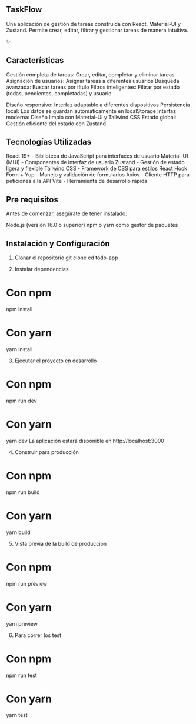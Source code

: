 ## TaskFlow

Una aplicación de gestión de tareas construida con React, Material-UI y Zustand. Permite crear, editar, filtrar y gestionar tareas de manera intuitiva.

✨  
## Características

Gestión completa de tareas: Crear, editar, completar y eliminar tareas
Asignación de usuarios: Asignar tareas a diferentes usuarios
Búsqueda avanzada: Buscar tareas por título
Filtros inteligentes: Filtrar por estado (todas, pendientes, completadas) y usuario

Diseño responsivo: Interfaz adaptable a diferentes dispositivos
Persistencia local: Los datos se guardan automáticamente en localStorage
Interfaz moderna: Diseño limpio con Material-UI y Tailwind CSS
Estado global: Gestión eficiente del estado con Zustand

## Tecnologías Utilizadas

React 19+ - Biblioteca de JavaScript para interfaces de usuario
Material-UI (MUI) - Componentes de interfaz de usuario
Zustand - Gestión de estado ligera y flexible
Tailwind CSS - Framework de CSS para estilos
React Hook Form + Yup - Manejo y validación de formularios
Axios - Cliente HTTP para peticiones a la API
Vite - Herramienta de desarrollo rápida

## Pre requisitos
Antes de comenzar, asegúrate de tener instalado:

Node.js (versión 16.0 o superior)
npm o yarn como gestor de paquetes

## Instalación y Configuración
1. Clonar el repositorio
git clone 
cd todo-app

2. Instalar dependencias
# Con npm
npm install

# Con yarn
yarn install

3. Ejecutar el proyecto en desarrollo
# Con npm
npm run dev

# Con yarn
yarn dev
La aplicación estará disponible en http://localhost:3000

4. Construir para producción
# Con npm
npm run build

# Con yarn
yarn build

5. Vista previa de la build de producción
# Con npm
npm run preview

# Con yarn
yarn preview

6. Para correr los test
# Con npm
npm run test

# Con yarn
yarn test